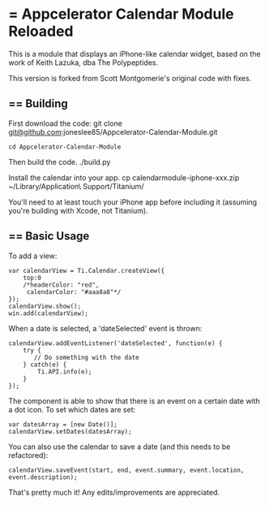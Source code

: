 = Appcelerator Calendar Module Reloaded
===========================================

This is a module that displays an iPhone-like calendar widget, based on the work of Keith Lazuka, dba The Polypeptides.

This version is forked from Scott Montgomerie's original code with fixes.

== Building
--------------

First download the code:
	git clone git@github.com:joneslee85/Appcelerator-Calendar-Module.git

	cd Appcelerator-Calendar-Module

Then build the code.
	./build.py

Install the calendar into your app.
	cp calendarmodule-iphone-xxx.zip ~/Library/Application\ Support/Titanium/

You'll need to at least touch your iPhone app before including it (assuming you're building with Xcode, not Titanium).

== Basic Usage
---------------

To add a view: 

    var calendarView = Ti.Calendar.createView({
        top:0
        /*headerColor: "red",
         calendarColor: "#aaa8a8"*/
    });
    calendarView.show();
    win.add(calendarView);

When a date is selected, a 'dateSelected' event is thrown:

	calendarView.addEventListener('dateSelected', function(e) {
        try {
	       // Do something with the date
       	} catch(e) {
            Ti.API.info(e);
        }
    });

The component is able to show that there is an event on a certain date with a dot icon.  To set which dates are set:
	
	var datesArray = [new Date()];
	calendarView.setDates(datesArray);
	
You can also use the calendar to save a date (and this needs to be refactored):

	calendarView.saveEvent(start, end, event.summary, event.location, event.description);

That's pretty much it!  Any edits/improvements are appreciated.
